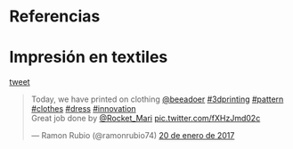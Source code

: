 # Referencias

# Impresión en textiles

[tweet](https://twitter.com/ramonrubio74/status/822577578846384129)

<blockquote class="twitter-video" data-lang="es"><p lang="en" dir="ltr">Today, we have printed on clothing <a href="https://twitter.com/beeadoer">@beeadoer</a> <a href="https://twitter.com/hashtag/3dprinting?src=hash">#3dprinting</a> <a href="https://twitter.com/hashtag/pattern?src=hash">#pattern</a> <a href="https://twitter.com/hashtag/clothes?src=hash">#clothes</a> <a href="https://twitter.com/hashtag/dress?src=hash">#dress</a> <a href="https://twitter.com/hashtag/innovation?src=hash">#innovation</a><br>Great job done by <a href="https://twitter.com/Rocket_Mari">@Rocket_Mari</a> <a href="https://t.co/fXHzJmd02c">pic.twitter.com/fXHzJmd02c</a></p>&mdash; Ramon Rubio (@ramonrubio74) <a href="https://twitter.com/ramonrubio74/status/822577578846384129">20 de enero de 2017</a></blockquote>
<script async src="//platform.twitter.com/widgets.js" charset="utf-8"></script>
